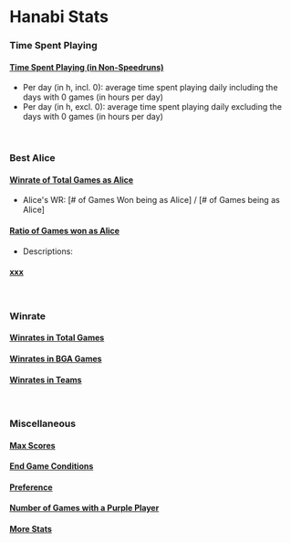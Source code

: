 # Hanabi Stats


### Time Spent Playing

#### [Time Spent Playing (in Non-Speedruns)](output/time/times_spent.tsv)
- Per day (in h, incl. 0): average time spent playing daily including the days with 0 games (in hours per day)
- Per day (in h, excl. 0): average time spent playing daily excluding the days with 0 games (in hours per day)

<br/>

### Best Alice
#### [Winrate of Total Games as Alice](output/winrate/alice/starting_player_rate.tsv)
- Alice's WR: [# of Games Won being as Alice] / [# of Games being as Alice]
#### [Ratio of Games won as Alice](output/winrate/alice/starting_player_rate_2.tsv)
- Descriptions:
#### [xxx](output/winrate/alice/starting_player_upd.tsv)

<br/>

### Winrate

#### [Winrates in Total Games](output/winrate/highest_wr_all.tsv)

#### [Winrates in BGA Games](output/winrate/highest_wr_bga.tsv)

#### [Winrates in Teams](output/winrate/teams_wr.tsv)

<br/>

### Miscellaneous

#### [Max Scores](output/total_max_scores.tsv)

#### [End Game Conditions](output/end_condition.tsv)

#### [Preference](output/preference.tsv)

#### [Number of Games with a Purple Player](output/purples.tsv)

#### [More Stats](output/up_to_date_stats.tsv)
